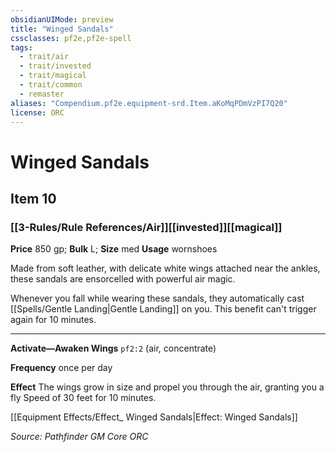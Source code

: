 ```yaml
---
obsidianUIMode: preview
title: "Winged Sandals"
cssclasses: pf2e,pf2e-spell
tags:
  - trait/air
  - trait/invested
  - trait/magical
  - trait/common
  - remaster
aliases: "Compendium.pf2e.equipment-srd.Item.aKoMqPDmVzPI7Q20"
license: ORC
---
```

# Winged Sandals
## Item 10
### [[3-Rules/Rule References/Air]][[invested]][[magical]]


**Price** 850 gp; 
**Bulk** L; **Size** med
**Usage** wornshoes

Made from soft leather, with delicate white wings attached near the ankles, these sandals are ensorcelled with powerful air magic.

Whenever you fall while wearing these sandals, they automatically cast [[Spells/Gentle Landing|Gentle Landing]] on you. This benefit can't trigger again for 10 minutes.

* * *

**Activate—Awaken Wings** `pf2:2` (air, concentrate)

**Frequency** once per day

**Effect** The wings grow in size and propel you through the air, granting you a fly Speed of 30 feet for 10 minutes.

[[Equipment Effects/Effect_ Winged Sandals|Effect: Winged Sandals]]

*Source: Pathfinder GM Core*
*ORC*